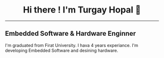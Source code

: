 <h1 align="center">
  Hi there ! I'm Turgay Hopal 👋
</h1>

***

<h2>
  Embedded Software & Hardware Enginner
</h2>

<p>
  I'm graduated from Firat University. I hava 4 years experiance. I'm developing Embedded Software and desining hardware.
</p>


<!--
**turgayhopal/turgayhopal** is a ✨ _special_ ✨ repository because its `README.md` (this file) appears on your GitHub profile.

Here are some ideas to get you started:

- 🔭 I’m currently working on ...
- 🌱 I’m currently learning ...
- 👯 I’m looking to collaborate on ...
- 🤔 I’m looking for help with ...
- 💬 Ask me about ...
- 📫 How to reach me: ...
- 😄 Pronouns: ...
- ⚡ Fun fact: ...
-->
